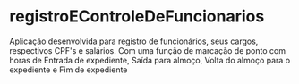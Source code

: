# registroEControleDeFuncionarios
Aplicação desenvolvida para registro de funcionários, seus cargos, respectivos CPF's e salários. Com uma função de marcação de ponto com horas de Entrada de expediente, Saída para almoço, Volta do almoço para o expediente e Fim de expediente
